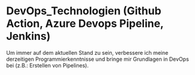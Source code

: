 # DevOps_Technologien (Github Action, Azure Devops Pipeline, Jenkins)

Um immer auf dem aktuellen Stand zu sein, verbessere ich meine derzeitigen Programmierkenntnisse 
und bringe mir Grundlagen in DevOps bei (z.B.: Erstellen von Pipelines).
